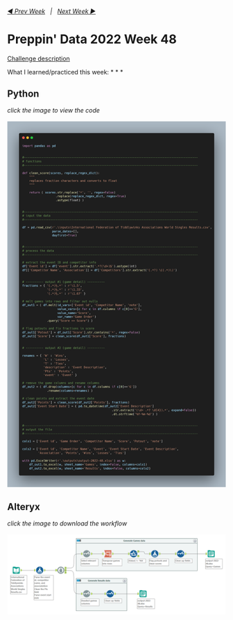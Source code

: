 <h6><a href="..\preppin-data-2022-47\README.md">◀  Prev Week</a>&nbsp;&nbsp;&nbsp;|&nbsp;&nbsp;&nbsp;<a href="..\preppin-data-2022-49\README.md">Next Week  ▶</a></h6>

# Preppin' Data 2022 Week 48

[Challenge description](https://preppindata.blogspot.com/)

What I learned/practiced this week:
*
*
*

## Python
<i>click the image to view the code</i><br>
<br>
<a href="preppin-data-2022-48.py">
<img src="img-python-code-2022-48.png?raw=true" alt="Python code">
</a>

## Alteryx
<i>click the image to download the workflow</i><br>
<br>
<a href="preppin-data-2022-48.yxzp">
<img src="img-alteryx-2022-48.png?raw=true" alt="Alteryx workflow">
</a>